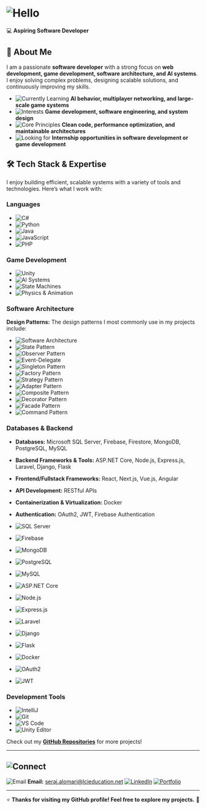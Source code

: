 # ![Hello](https://img.shields.io/badge/Hi,_I'm_Seraj_Alomari-000000?style=for-the-badge&logo=developer)

💻 **Aspiring Software Developer**

## 📌 About Me  
I am a passionate **software developer** with a strong focus on **web development, game development, software architecture, and AI systems**.  
I enjoy solving complex problems, designing scalable solutions, and continuously improving my skills.  

- ![Currently Learning](https://img.shields.io/badge/Currently_Learning-2396ED?style=for-the-badge&logo=python) **AI behavior, multiplayer networking, and large-scale game systems**  
- ![Interests](https://img.shields.io/badge/Interests-4CAF50?style=for-the-badge&logo=unity) **Game development, software engineering, and system design**  
- ![Core Principles](https://img.shields.io/badge/Core_Principles-FF5722?style=for-the-badge&logo=github) **Clean code, performance optimization, and maintainable architectures**  
- ![Looking for](https://img.shields.io/badge/Looking_for-F44336?style=for-the-badge&logo=linkedin) **Internship opportunities in software development or game development**

## 🛠️ Tech Stack & Expertise

I enjoy building efficient, scalable systems with a variety of tools and technologies. Here’s what I work with:

### **Languages**  
- ![C#](https://img.shields.io/badge/C%23-2396ED?style=for-the-badge&logo=csharp)  
- ![Python](https://img.shields.io/badge/Python-3776AB?style=for-the-badge&logo=python)  
- ![Java](https://img.shields.io/badge/Java-007396?style=for-the-badge&logo=java)  
- ![JavaScript](https://img.shields.io/badge/JavaScript-F7DF1E?style=for-the-badge&logo=javascript)  
- ![PHP](https://img.shields.io/badge/PHP-777BB4?style=for-the-badge&logo=php)

### **Game Development**  
- ![Unity](https://img.shields.io/badge/Unity-000000?style=for-the-badge&logo=unity)  
- ![AI Systems](https://img.shields.io/badge/AI_Systems-00796B?style=for-the-badge&logo=ai)  
- ![State Machines](https://img.shields.io/badge/State_Machines-1976D2?style=for-the-badge&logo=themetapicture)  
- ![Physics & Animation](https://img.shields.io/badge/Physics_Animation-FF5722?style=for-the-badge&logo=physics)

### **Software Architecture**  
**Design Patterns:** The design patterns I most commonly use in my projects include: 
- ![Software Architecture](https://img.shields.io/badge/Software_Architecture-2C3E50?style=for-the-badge&logo=appveyor)  
- ![State Pattern](https://img.shields.io/badge/State_Pattern-4CAF50?style=for-the-badge&logo=themetapicture)  
- ![Observer Pattern](https://img.shields.io/badge/Observer_Pattern-FFC107?style=for-the-badge&logo=appveyor)  
- ![Event-Delegate](https://img.shields.io/badge/Event_Delegate-9C27B0?style=for-the-badge&logo=appveyor)  
- ![Singleton Pattern](https://img.shields.io/badge/Singleton_Pattern-009688?style=for-the-badge&logo=appveyor)  
- ![Factory Pattern](https://img.shields.io/badge/Factory_Pattern-FF5722?style=for-the-badge&logo=appveyor)  
- ![Strategy Pattern](https://img.shields.io/badge/Strategy_Pattern-607D8B?style=for-the-badge&logo=appveyor)  
- ![Adapter Pattern](https://img.shields.io/badge/Adapter_Pattern-3F51B5?style=for-the-badge&logo=appveyor)  
- ![Composite Pattern](https://img.shields.io/badge/Composite_Pattern-9C27B0?style=for-the-badge&logo=appveyor)  
- ![Decorator Pattern](https://img.shields.io/badge/Decorator_Pattern-00BCD4?style=for-the-badge&logo=appveyor)  
- ![Facade Pattern](https://img.shields.io/badge/Facade_Pattern-673AB7?style=for-the-badge&logo=appveyor)  
- ![Command Pattern](https://img.shields.io/badge/Command_Pattern-F44336?style=for-the-badge&logo=appveyor)  

### **Databases & Backend**  
- **Databases:** Microsoft SQL Server, Firebase, Firestore, MongoDB, PostgreSQL, MySQL  
- **Backend Frameworks & Tools:** ASP.NET Core, Node.js, Express.js, Laravel, Django, Flask 
- **Frontend/Fullstack Frameworks:** React, Next.js, Vue.js, Angular 
- **API Development:** RESTful APIs
- **Containerization & Virtualization:** Docker
- **Authentication:** OAuth2, JWT, Firebase Authentication  

- ![SQL Server](https://img.shields.io/badge/Microsoft_SQL_Server-CC2927?style=for-the-badge&logo=microsoft-sql-server)  
- ![Firebase](https://img.shields.io/badge/Firebase-FFCA28?style=for-the-badge&logo=firebase)  
- ![MongoDB](https://img.shields.io/badge/MongoDB-47A248?style=for-the-badge&logo=mongodb)  
- ![PostgreSQL](https://img.shields.io/badge/PostgreSQL-4169E1?style=for-the-badge&logo=postgresql)  
- ![MySQL](https://img.shields.io/badge/MySQL-4479A1?style=for-the-badge&logo=mysql)  
- ![ASP.NET Core](https://img.shields.io/badge/ASP.NET_Core-512BD4?style=for-the-badge&logo=dotnet)  
- ![Node.js](https://img.shields.io/badge/Node.js-339933?style=for-the-badge&logo=node.js)  
- ![Express.js](https://img.shields.io/badge/Express.js-000000?style=for-the-badge&logo=express)  
- ![Laravel](https://img.shields.io/badge/Laravel-FF2D20?style=for-the-badge&logo=laravel)  
- ![Django](https://img.shields.io/badge/Django-092D28?style=for-the-badge&logo=django)  
- ![Flask](https://img.shields.io/badge/Flask-000000?style=for-the-badge&logo=flask)  
- ![Docker](https://img.shields.io/badge/Docker-2496ED?style=for-the-badge&logo=docker)  
- ![OAuth2](https://img.shields.io/badge/OAuth2-CA6A29?style=for-the-badge&logo=oauth)  
- ![JWT](https://img.shields.io/badge/JWT-000000?style=for-the-badge&logo=json-web-tokens)

### **Development Tools**  
- ![IntelliJ](https://img.shields.io/badge/IntelliJ_IDEA-000000?style=for-the-badge&logo=intellij-idea)  
- ![Git](https://img.shields.io/badge/Git-F05032?style=for-the-badge&logo=git)  
- ![VS Code](https://img.shields.io/badge/VS_Code-007ACC?style=for-the-badge&logo=visual-studio-code)  
- ![Unity Editor](https://img.shields.io/badge/Unity_Editor-000000?style=for-the-badge&logo=unity)


Check out my **[GitHub Repositories](https://github.com/Seraj24)** for more projects!  

---

## ![Connect](https://img.shields.io/badge/Connect_with_Me-000000?style=for-the-badge&logo=connectdevelop)  
![Email](https://img.shields.io/badge/Email-seraj.alomari%40lcieducation.net-blue?style=for-the-badge&logo=mail) **Email:** [seraj.alomari@lcieducation.net](mailto:seraj.alomari@lcieducation.net) 
[![LinkedIn](https://img.shields.io/badge/LinkedIn-Seraj-blue?style=flat-square&logo=linkedin)](https://www.linkedin.com/in/seraj-alomari-5a8848330/) 
[![Portfolio](https://img.shields.io/badge/Portfolio-Visit-red?style=flat-square&logo=vercel)](https://seraj-portfolio.vercel.app/)   

---

⭐️ **Thanks for visiting my GitHub profile! Feel free to explore my projects.** 🚀  
